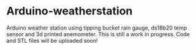 # Arduino-weatherstation
Arduino weather station using tipping bucket rain gauge, ds18b20 temp sensor and 3d printed anemometer. 
This is still a work in progress. 
Code and STL files will be uploaded soon!
